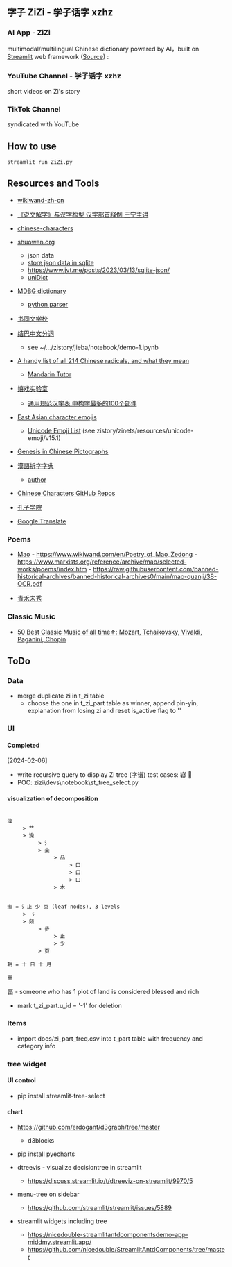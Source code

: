 ## 字子 ZiZi - 学子话字 xzhz

### AI App - ZiZi 
multimodal/multilingual Chinese dictionary powered by AI，built on [Streamlit](https://streamlit.io/) web framework ([Source](https://github.com/wgong/zinets)) : 

### YouTube Channel - 学子话字 xzhz

short videos on Zi's story

### TikTok Channel
syndicated with YouTube

## How to use

```
streamlit run ZiZi.py
```

## Resources and Tools

- [wikiwand-zh-cn](https://www.wikiwand.com/zh-cn/%E7%99%B6%E9%83%A8)

- [《说文解字》与汉字构型 汉字部首释例 王宁主讲 ](https://www.youtube.com/watch?v=aRgrP1gtrFg)

- [chinese-characters](https://www.chinese-characters.org/)

- [shuowen.org](https://github.com/shuowenjiezi/shuowen)
     - json data
     - [store json data in sqlite](https://www.beekeeperstudio.io/blog/sqlite-json)
     - https://www.jvt.me/posts/2023/03/13/sqlite-json/
     - [uniDict](https://github.com/wgong/shuowen)

- [MDBG dictionary](https://www.mdbg.net/chinese/dictionary?page=cc-cedict)
     - [python parser](https://github.com/rubber-duck-dragon/rubber-duck-dragon.github.io/blob/master/cc-cedict_parser/parser.py)

- [书同文学校](https://hanzi.unihan.com.cn) 

- [结巴中文分词](https://github.com/wgong/jieba/tree/master)
     - see ~/.../zistory/jieba/notebook/demo-1.ipynb

- [A handy list of all 214 Chinese radicals, and what they mean](https://www.berlitz.com/blog/chinese-radicals-list)
     - [Mandarin Tutor](https://www.mandarintutor.com/resources/commonradicals)

- [嬉戏实验室](https://blog.xiiigame.com/)
     - [通用规范汉字表 中构字最多的100个部件](https://blog.xiiigame.com/2022-10-10-%E3%80%8A%E9%80%9A%E7%94%A8%E8%A7%84%E8%8C%83%E6%B1%89%E5%AD%97%E8%A1%A8%E3%80%8B%E4%B8%AD%E6%9E%84%E5%AD%97%E6%9C%80%E5%A4%9A%E7%9A%84100%E4%B8%AA%E9%83%A8%E4%BB%B6/)
- [East Asian character emojis](https://chenhuijing.com/blog/east-asian-character-emojis/)
     - [Unicode Emoji List](https://unicode.org/emoji/charts/full-emoji-list.html) (see zistory/zinets/resources/unicode-emoji/v15.1)

- [Genesis in Chinese Pictographs](https://www.icr.org/article/genesis-chinese-pictographs/)

- [漢語拆字字典](https://github.com/kfcd/chaizi)
     - [author](https://github.com/dohliam)

- [Chinese Characters GitHub Repos](https://github.com/topics/chinese-characters)

- [孔子学院](https://ci.cn/)

- [Google Translate](https://translate.google.com/?sl=en&tl=zh-CN&text=ordinary%0A&op=translate)

### Poems
- [Mao](https://www.wikiwand.com/zh/%E6%AF%9B%E6%B3%BD%E4%B8%9C)
          - https://www.wikiwand.com/en/Poetry_of_Mao_Zedong
          - https://www.marxists.org/reference/archive/mao/selected-works/poems/index.htm
          - https://raw.githubusercontent.com/banned-historical-archives/banned-historical-archives0/main/mao-quanji/38-OCR.pdf

- [青禾未秀](https://youtu.be/8svj3Esp9ww?si=Q5ZB6CUrq0Yz1ZH5)

### Classic Music
- [50 Best Classic Music of all time⚜️: Mozart, Tchaikovsky, Vivaldi, Paganini, Chopin](https://youtu.be/6truGSXOGF4?si=E7NcqQ2NHh2ro2_z)
## ToDo

### Data
- merge duplicate zi in t_zi table
     - choose the one in t_zi_part table as winner, append pin-yin, explanation from losing zi and reset is_active flag to ''

     
### UI

#### Completed
[2024-02-06]  
- write recursive query to display Zi tree (字谱)
test cases: 嶷  𩱷
- POC: zizi\devs\notebook\st_tree_select.py

#### visualization of decomposition
```

藻
     > 艹
     > 澡
          > 氵
          > 喿
               > 品
                    > 口 
                    > 口 
                    > 口 
               > 木

               
濒 = 氵止 少 页 (leaf-nodes), 3 levels
     >  氵 
     > 频
          > 步 
               > 止 
               > 少
          > 页

朝 = 十 日 十 月 

噩

```

畐 - someone who has 1 plot of land is considered blessed and rich



- mark t_zi_part.u_id = '-1' for deletion

### Items
- import docs/zi_part_freq.csv into t_part table with frequency and category info

### tree widget
#### UI control
- pip install streamlit-tree-select

#### chart

- https://github.com/erdogant/d3graph/tree/master
     - d3blocks

- pip install pyecharts

- dtreevis - visualize decisiontree in streamlit 
     - https://discuss.streamlit.io/t/dtreeviz-on-streamlit/9970/5

- menu-tree on sidebar
     - https://github.com/streamlit/streamlit/issues/5889
- streamlit widgets including tree
     - https://nicedouble-streamlitantdcomponentsdemo-app-middmy.streamlit.app/
     - https://github.com/nicedouble/StreamlitAntdComponents/tree/master